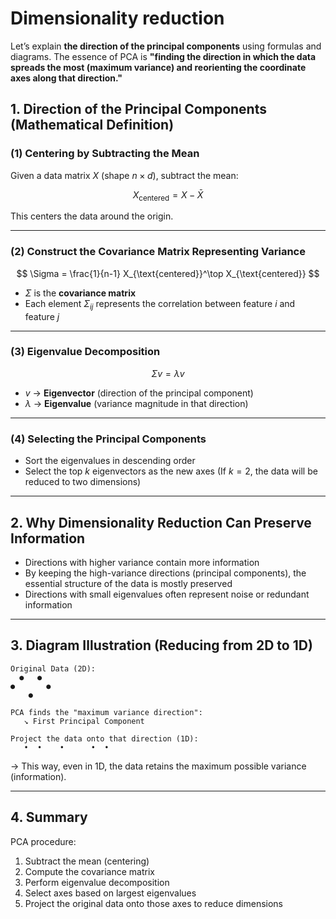 # Dimensionality reduction

Let’s explain **the direction of the principal components** using formulas and diagrams.
The essence of PCA is **"finding the direction in which the data spreads the most (maximum variance) and reorienting the coordinate axes along that direction."**

## 1. Direction of the Principal Components (Mathematical Definition)

### (1) Centering by Subtracting the Mean

Given a data matrix $X$ (shape $n \times d$), subtract the mean:

$$
X_{\text{centered}} = X - \bar{X}
$$

This centers the data around the origin.

---

### (2) Construct the Covariance Matrix Representing Variance

$$
\Sigma = \frac{1}{n-1} X_{\text{centered}}^\top X_{\text{centered}}
$$

* $\Sigma$ is the **covariance matrix**
* Each element $\Sigma_{ij}$ represents the correlation between feature $i$ and feature $j$

---

### (3) Eigenvalue Decomposition

$$
\Sigma v = \lambda v
$$

* $v$ → **Eigenvector** (direction of the principal component)
* $\lambda$ → **Eigenvalue** (variance magnitude in that direction)

---

### (4) Selecting the Principal Components

* Sort the eigenvalues in descending order
* Select the top $k$ eigenvectors as the new axes
  (If $k=2$, the data will be reduced to two dimensions)

---

## 2. Why Dimensionality Reduction Can Preserve Information

* Directions with higher variance contain more information
* By keeping the high-variance directions (principal components), the essential structure of the data is mostly preserved
* Directions with small eigenvalues often represent noise or redundant information

---

## 3. Diagram Illustration (Reducing from 2D to 1D)

```
Original Data (2D):
  ●   ●
●       ●
    ●

PCA finds the "maximum variance direction":
   ↘ First Principal Component

Project the data onto that direction (1D):
   •  •    •      •  •
```

→ This way, even in 1D, the data retains the maximum possible variance (information).

---

## 4. Summary

PCA procedure:

1. Subtract the mean (centering)
2. Compute the covariance matrix
3. Perform eigenvalue decomposition
4. Select axes based on largest eigenvalues
5. Project the original data onto those axes to reduce dimensions